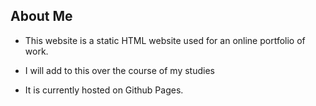 ## About Me 

* This website is a static HTML website used for an online portfolio of work.

* I will add to this over the course of my studies
* It is currently hosted on Github Pages.
